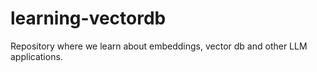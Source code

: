 # learning-vectordb
Repository where we learn about embeddings, vector db and other LLM applications.
